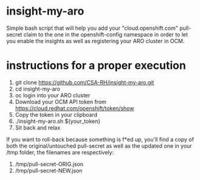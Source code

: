 # insight-my-aro
Simple bash script that will help you add your "cloud.openshift.com" pull-secret claim to the one in the openshift-config namespace in order to let you enable the insights as well as registering your ARO cluster in OCM.

# instructions for a proper execution
1. git clone https://github.com/CSA-RH/insight-my-aro.git
2. cd insight-my-aro
3. oc login into your ARO cluster
4. Download your OCM API token from https://cloud.redhat.com/openshift/token/show
5. Copy the token in your clipboard
6. ./insight-my-aro.sh ${your_token}
7. Sit back and relax

If you want to roll-back because something is f*ed up, you'll find a copy of both the original/untouched pull-secret as well as the updated one in your /tmp folder, the filenames are respectively:
1. /tmp/pull-secret-ORIG.json
2. /tmp/pull-secret-NEW.json
